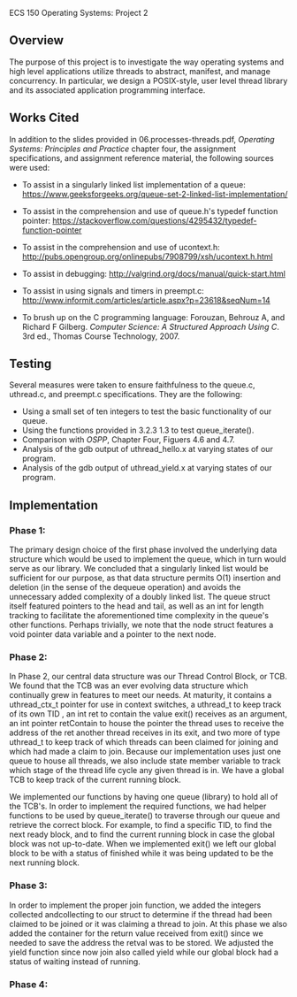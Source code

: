 ECS 150 Operating Systems: Project 2
## Overview
The purpose of this project is to investigate the way operating systems and 
high level applications utilize threads to abstract, manifest, and manage 
concurrency. In particular, we design a POSIX-style, user level thread 
library and its associated application programming interface. 


## Works Cited
In addition to the slides provided in 06.processes-threads.pdf, *Operating
Systems: Principles and Practice* chapter four, the assignment specifications, 
and assignment reference material, the following sources were used:

 - To assist in a singularly linked list implementation of a queue:
 https://www.geeksforgeeks.org/queue-set-2-linked-list-implementation/
 
 - To assist in the comprehension and use of queue.h's typedef function 
pointer:
https://stackoverflow.com/questions/4295432/typedef-function-pointer
 - To assist in the comprehension and use of ucontext.h:
 http://pubs.opengroup.org/onlinepubs/7908799/xsh/ucontext.h.html

 - To assist in debugging:
 http://valgrind.org/docs/manual/quick-start.html

 - To assist in using signals and timers in preempt.c:
 http://www.informit.com/articles/article.aspx?p=23618&seqNum=14
 
 - To brush up on the C programming language: 
 Forouzan, Behrouz A, and Richard F Gilberg. *Computer Science: A Structured
 Approach Using C*. 3rd ed., Thomas Course Technology, 2007.

## Testing
Several measures were taken to ensure faithfulness to the queue.c, uthread.c,
and preempt.c specifications. They are the following:

 - Using a small set of ten integers to test the basic functionality of our queue.
 - Using the functions provided in 3.2.3 1.3 to test queue_iterate().
 - Comparison with *OSPP*, Chapter Four, Figuers 4.6 and 4.7.
 - Analysis of the gdb output of uthread_hello.x at varying states of our 
 program.  
 - Analysis of the gdb output of uthread_yield.x at varying states of our 
 program.

## Implementation

### Phase 1:
The primary design choice of the first phase involved the underlying data
structure which would be used to implement the queue, which in turn 
would serve as our library. We concluded that a singularly linked list would
be sufficient for our purpose, as that data structure permits O(1) insertion 
and deletion (in the sense of the dequeue operation) and avoids the 
unnecessary added complexity of a doubly linked list. The queue struct 
itself featured pointers to the head and tail, as well as an int for length
tracking to facilitate the aforementioned time complexity in the queue's 
other functions. Perhaps trivially, we note that the node struct features a
void pointer data variable and a pointer to the next node.
 
### Phase 2:
In Phase 2, our central data structure was our Thread Control Block, or TCB. 
We found that the TCB was an ever evolving data structure which continually 
grew in features to meet our needs. At maturity, it contains a uthread_ctx_t
pointer for use in context switches, a uthread_t to keep track of its own TID
, an int ret to contain the value exit() receives as an argument, an int pointer 
retContain to house the pointer the thread uses to receive the address of the 
ret another thread receives in its exit, and two more of type uthread_t to keep 
track of which threads can been claimed for joining and which had made a 
claim to join. Because our implementation uses just one queue to house all 
threads, we also include state member variable to track which stage of the
thread life cycle any given thread is in. We have a global TCB to keep track
of the current running block.

We implemented our functions by having one queue (library) to hold all of 
the TCB's. In order to implement the required functions, we had helper 
functions to be used by queue_iterate() to traverse through our queue and 
retrieve the correct block. For example, to find a specific TID, to find the 
next ready block, and to find the current running block in case the global 
block was not up-to-date. When we implemented exit() we left our global 
block to be with a status of finished while it was being updated to be the 
next running block.

### Phase 3:
In order to implement the proper join function, we added the integers 
collected andcollecting to our struct to determine if the thread had been 
claimed to be joined or it was claiming a thread to join. At this phase we also
added the container for the return value received from exit() since we 
needed to save the address the retval was to be stored. We adjusted the 
yield function since now join also called yield while our global block had a status
of waiting instead of running. 

### Phase 4:
